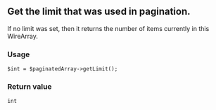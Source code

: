 Get the limit that was used in pagination.
------------------------------------------

If no limit was set, then it returns the number of items currently in this WireArray.

### Usage

    $int = $paginatedArray->getLimit();

### Return value

`int`

